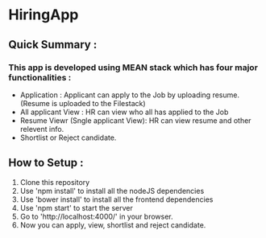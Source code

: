 # HiringApp

## Quick Summary :
### This app is developed using MEAN stack which has four major functionalities :
- Application : Applicant can apply to the Job by uploading resume. (Resume is uploaded to the Filestack) 
- All applicant View : HR can view who all has applied to the Job
- Resume Viewr (Sngle applicant View): HR can view resume and other relevent info.
- Shortlist or Reject candidate.

## How to Setup : 
1. Clone this repository
2. Use 'npm install' to install all the nodeJS dependencies
3. Use 'bower install' to install all the frontend dependencies
4. Use 'npm start' to start the server
5. Go to 'http://localhost:4000/' in your browser.
6. Now you can apply, view, shortlist and reject candidate.
